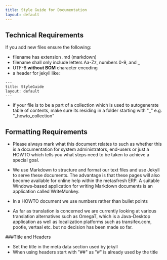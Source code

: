```yaml
---
title: Style Guide for Documentation
layout: default
---
```


## Technical Requirements

If you add new files ensure the following:

* filename has extension .md (markdown)
* filename shall only include letters Aa-Zz, numbers 0-9, and _
* UTF-8 **without BOM** character encoding 
* a header for jekyll like:
```
---
title: StyleGuide
layout: default
---
```
* if your file is to be a part of a collection which is used to autogenerate table of contents, make sure its residing in a folder starting with "_"
 e.g. "_howto_collection"
 

## Formatting Requirements

* Please always mark what this document relates to such as whether this is a documentation for system administrators, end-users or just a HOWTO which tells you what steps need to be taken to achieve a special goal.

* We use Markdown to structure and format our text files and use Jekyll to serve these documents. The advantage is that these pages will also become available for online help within the metasfresh ERP. A suitable Windows-based application for writing Markdown documents is an application called WriteMonkey. 

* In a HOWTO document we use numbers rather than bullet points

* As far as translation is concerned we are currently looking at various translation alternatives such as OmegaT, which is a Java-Desktop application as well as localization platforms such as transifex.com, pootle, vertaal etc. but no decision has been made so far.
 
###Title and Headers

 * Set the title in the meta data section used by jekyll 
 * When using headers start with "##" as "#" is already used by the title
